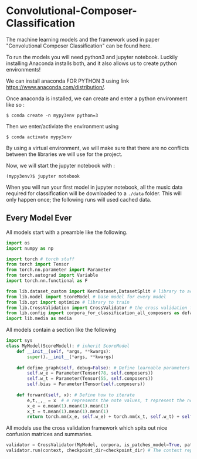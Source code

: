 # Convolutional-Composer-Classification
The machine learning models and the framework used in paper "Convolutional Composer Classification" can be found here.

To run the models you will need python3 and jupyter notebook.
Luckily installing Anaconda installs both, and it also allows us to create python environments! 

We can install anaconda FOR PYTHON 3 using link https://www.anaconda.com/distribution/.

Once anaconda is installed, we can create and enter a python environment like so :
```
$ conda create -n mypy3env python=3 
```

Then we enter/activiate the environment using
```
$ conda activate mypy3env
```

By using a virtual environment, we will make sure that there are no conflicts between the libraries we will use for the project. 

Now, we will start the jupyter notebook with :
```
(mypy3env)$ jupyter notebook
```

When you will run your first model in jupyter notebook, all the music data required for classification will be downloaded to a `./data` folder. This will only happen once; the following runs will used cached data.



## Every Model Ever
All models start with a preamble like the following.
```python
import os
import numpy as np

import torch # torch stuff
from torch import Tensor
from torch.nn.parameter import Parameter
from torch.autograd import Variable
import torch.nn.functional as F

from lib.dataset_custom import KernDataset,DatasetSplit # library to access music dataset
from lib.model import ScoreModel # base model for every model
from lib.opt import optimize # library to train
from lib.CrossValidation import CrossValidator # the cross validation framework
from lib.config import corpora_for_classification_all_composers as default_corpora
import lib.media as media
```



All models contain a section like the following 
```python
import sys
class MyModel(ScoreModel): # inherit ScoreModel
    def __init__(self, *args, **kwargs):
        super().__init__(*args, **kwargs)
    
    def define_graph(self, debug=False): # Define learnable parameters      
        self.w_e = Parameter(Tensor(78, self.composers)) 
        self.w_t = Parameter(Tensor(55, self.composers))
        self.bias = Parameter(Tensor(self.composers))
    
    def forward(self, x): # Define how to iterate
        e,t,_,_ = x  # e represents the note values, t represent the note-duration values
        x_e = e.mean(1).mean(1).mean(1)
        x_t = t.mean(1).mean(1).mean(1)
        return torch.mm(x_e, self.w_e) + torch.mm(x_t, self.w_t) + self.bias[None, :].expand(e.shape[0], -1)
```

All models use the cross validation framework which spits out nice confusion matrices and summaries.
```python
validator = CrossValidator(MyModel, corpora, is_patches_model=True, patience=50, batch_size=64)
validator.run(context, checkpoint_dir=checkpoint_dir) # The context represents the size of the samples(in time dimension) that we are feeding into our network.
```


